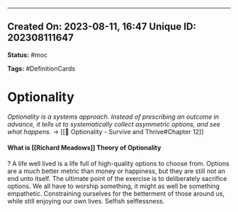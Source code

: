 
---
Created On: 2023-08-11, 16:47
Unique ID: 202308111647
---
**Status:** #moc 

**Tags:** #DefinitionCards 

# Optionality

*Optionality is a systems approach. Instead of prescribing an outcome in advance, it tells ut to systematically collect asymmetric options, and see what happens.* -> [[📗 Optionality - Survive and Thrive#Chapter 12]]



#### What is [[Richard Meadows]] Theory of Optionality
?
A life well lived is a life full of high-quality options to choose from. Options are a much better metric than money or happiness, but they are still not an end unto itself. The ultimate point of the exercise is to deliberately sacrifice options. We all have to worship something, it might as well be something empathetic. Constraining ourselves for the betterment of those around us, while still enjoying our own lives. Selfish selflessness. 
<!--SR:!2025-07-27,409,250-->